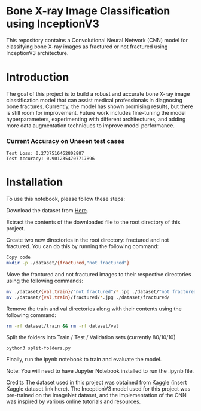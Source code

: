 # Bone X-ray Image Classification using InceptionV3
This repository contains a Convolutional Neural Network (CNN) model for classifying bone X-ray images as fractured or not fractured using InceptionV3 architecture.

# Introduction
The goal of this project is to build a robust and accurate bone X-ray image classification model that can assist medical professionals in diagnosing bone fractures. Currently, the model has shown promising results, but there is still room for improvement. Future work includes fine-tuning the model hyperparameters, experimenting with different architectures, and adding more data augmentation techniques to improve model performance.

### Current Accuracy on Unseen test cases

```
Test Loss: 0.2737516462802887
Test Accuracy: 0.9012354707717896
```

# Installation
To use this notebook, please follow these steps:

Download the dataset from [Here](https://www.kaggle.com/datasets/vuppalaadithyasairam/bone-fracture-detection-using-xrays).

Extract the contents of the downloaded file to the root directory of this project.

Create two new directories in the root directory: fractured and not fractured. You can do this by running the following command:

```bash
Copy code
mkdir -p ./dataset/{fractured,"not fractured"}
```
Move the fractured and not fractured images to their respective directories using the following commands:
```bash
mv ./dataset/{val,train}/"not fractured"/*.jpg ./dataset/"not fractured"/
mv ./dataset/{val,train}/fractured/*.jpg ./dataset/fractured/
```
Remove the train and val directories along with their contents using the following command:
```bash
rm -rf dataset/train && rm -rf dataset/val
```
Split the folders into Train / Test / Validation sets (currently 80/10/10)
```
python3 split-folders.py
```
Finally, run the ipynb notebook to train and evaluate the model.

Note: You will need to have Jupyter Notebook installed to run the .ipynb file.

Credits
The dataset used in this project was obtained from Kaggle (insert Kaggle dataset link here). The InceptionV3 model used for this project was pre-trained on the ImageNet dataset, and the implementation of the CNN was inspired by various online tutorials and resources.

